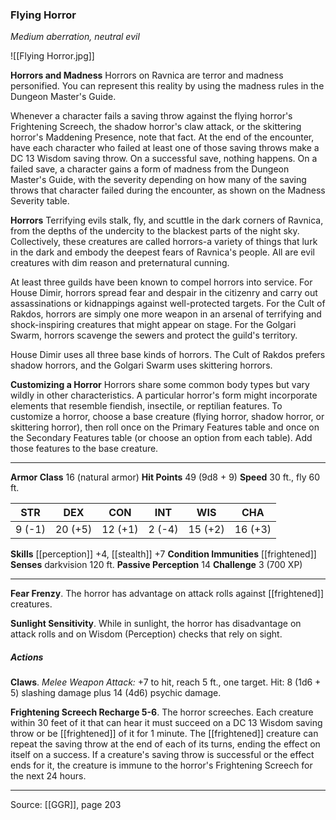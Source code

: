 ### Flying Horror
_Medium aberration, neutral evil_

![[Flying Horror.jpg]]

**Horrors and Madness** Horrors on Ravnica are terror and madness personified. You can represent this reality by using the madness rules in the Dungeon Master's Guide.

Whenever a character fails a saving throw against the flying horror's Frightening Screech, the shadow horror's claw attack, or the skittering horror's Maddening Presence, note that fact. At the end of the encounter, have each character who failed at least one of those saving throws make a DC 13 Wisdom saving throw. On a successful save, nothing happens. On a failed save, a character gains a form of madness from the Dungeon Master's Guide, with the severity depending on how many of the saving throws that character failed during the encounter, as shown on the Madness Severity table.





**Horrors** Terrifying evils stalk, fly, and scuttle in the dark corners of Ravnica, from the depths of the undercity to the blackest parts of the night sky. Collectively, these creatures are called horrors-a variety of things that lurk in the dark and embody the deepest fears of Ravnica's people. All are evil creatures with dim reason and preternatural cunning.

At least three guilds have been known to compel horrors into service. For House Dimir, horrors spread fear and despair in the citizenry and carry out assassinations or kidnappings against well-protected targets. For the Cult of Rakdos, horrors are simply one more weapon in an arsenal of terrifying and shock-inspiring creatures that might appear on stage. For the Golgari Swarm, horrors scavenge the sewers and protect the guild's territory.

House Dimir uses all three base kinds of horrors. The Cult of Rakdos prefers shadow horrors, and the Golgari Swarm uses skittering horrors.


**Customizing a Horror** Horrors share some common body types but vary wildly in other characteristics. A particular horror's form might incorporate elements that resemble fiendish, insectile, or reptilian features. To customize a horror, choose a base creature (flying horror, shadow horror, or skittering horror), then roll once on the Primary Features table and once on the Secondary Features table (or choose an option from each table). Add those features to the base creature.












---

**Armor Class** 16 (natural armor)
**Hit Points** 49 (9d8 + 9)
**Speed** 30 ft., fly 60 ft.

| STR     | DEX     | CON     | INT     | WIS     | CHA     |
|---------|---------|---------|---------|---------|---------|
| 9 (-1) | 20 (+5) | 12 (+1) | 2 (-4) | 15 (+2) | 16 (+3) |

**Skills** [[perception]] +4, [[stealth]] +7
**Condition Immunities** [[frightened]]
**Senses** darkvision 120 ft.
**Passive Perception** 14
**Challenge** 3 (700 XP)

---

**Fear Frenzy**. The horror has advantage on attack rolls against [[frightened]] creatures.

**Sunlight Sensitivity**. While in sunlight, the horror has disadvantage on attack rolls and on Wisdom (Perception) checks that rely on sight.

##### Actions
**Claws**. _Melee Weapon Attack:_ +7 to hit, reach 5 ft., one target. Hit: 8 (1d6 + 5) slashing damage plus 14 (4d6) psychic damage.

**Frightening Screech Recharge 5-6**. The horror screeches. Each creature within 30 feet of it that can hear it must succeed on a DC 13 Wisdom saving throw or be [[frightened]] of it for 1 minute. The [[frightened]] creature can repeat the saving throw at the end of each of its turns, ending the effect on itself on a success. If a creature's saving throw is successful or the effect ends for it, the creature is immune to the horror's Frightening Screech for the next 24 hours.


---

Source: [[GGR]], page 203